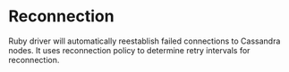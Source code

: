 # Reconnection

Ruby driver will automatically reestablish failed connections to Cassandra nodes. It uses reconnection policy to determine retry intervals for reconnection.